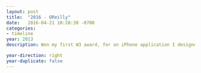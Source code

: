 ```yaml
---
layout: post
title:  "2016 - OReilly"
date:   2016-04-21 10:28:30 -0700
categories:
- timeline
year: 2013
description: Won my first W3 award, for an iPhone application I designed for a company convention.

year-direction: right
year-duplicate: false
---
```

